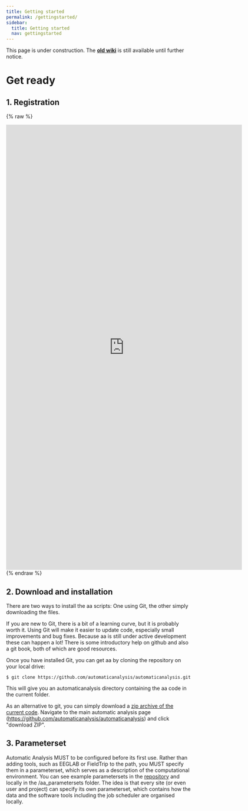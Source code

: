```yaml
---
title: Getting started
permalink: /gettingstarted/
sidebar:
  title: Getting started
  nav: gettingstarted
---
```

This page is under construction. The [**old wiki**](https://github.com/automaticanalysis/automaticanalysis/wiki) is still available until further notice.

# Get ready #

## 1. Registration ##

{% raw %}
<iframe src="https://docs.google.com/forms/d/e/1FAIpQLScubzIQsKp472C2RsnKTZx76rTv0Y51_gAd63FUhfhWnDMczg/viewform?embedded=true" width="640" height="1206" frameborder="0" marginheight="0" marginwidth="0">Loading…</iframe>
{% endraw %}

## 2. Download and installation ##

There are two ways to install the aa scripts: One using Git, the other simply downloading the files.

If you are new to Git, there is a bit of a learning curve, but it is probably worth it. Using Git will make it easier to update code, especially small improvements and bug fixes. Because aa is still under active development these can happen a lot! There is some introductory help on github and also a git book, both of which are good resources.

Once you have installed Git, you can get aa by cloning the repository on your local drive:

`$ git clone https://github.com/automaticanalysis/automaticanalysis.git`

This will give you an automaticanalysis directory containing the aa code in the current folder.

As an alternative to git, you can simply download a [zip archive of the current code](https://github.com/automaticanalysis/automaticanalysis/archive/master.zip). Navigate to the main automatic analysis page (https://github.com/automaticanalysis/automaticanalysis) and click "download ZIP".

## 3. Parameterset ##

Automatic Analysis MUST to be configured before its first use. Rather than adding tools, such as EEGLAB or FieldTrip to the path, you MUST specify them in a parameterset, which serves as a description of the computational environment. You can see example parametersets in the [repository](https://github.com/automaticanalysis/automaticanalysis/blob/master/aa_parametersets) and locally in the <aa path>/aa_parametersets folder. The idea is that every site (or even user and project) can specify its own parameterset, which contains how the data and the software tools including the job scheduler are organised locally.
